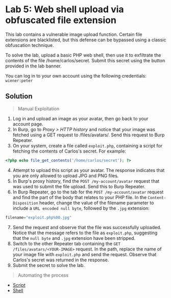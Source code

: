 # Lab 5: Web shell upload via obfuscated file extension
This lab contains a vulnerable image upload function. Certain file extensions are blacklisted, but this defense can be bypassed using a classic obfuscation technique.

To solve the lab, upload a basic PHP web shell, then use it to exfiltrate the contents of the file /home/carlos/secret. Submit this secret using the button provided in the lab banner.

You can log in to your own account using the following credentials: `wiener:peter`

## Solution
> Manual Exploitation
1. Log in and upload an image as your avatar, then go back to your account page.
2. In Burp, go to *Proxy > HTTP history* and notice that your image was fetched using a GET request to /files/avatars/<YOUR-IMAGE>. Send this request to Burp Repeater.
3. On your system, create a file called `exploit.php`, containing a script for fetching the contents of Carlos's secret. For example:
```php
<?php echo file_get_contents('/home/carlos/secret'); ?>
```
4. Attempt to upload this script as your avatar. The response indicates that you are only allowed to upload JPG and PNG files.
5. In Burp's proxy history, find the `POST /my-account/avatar` request that was used to submit the file upload. Send this to Burp Repeater.
6. In Burp Repeater, go to the tab for the `POST /my-account/avatar` request and find the part of the body that relates to your PHP file. In the `Content-Disposition` header, change the value of the filename parameter to include a `URL encoded null byte`, followed by the `.jpg` extension:
```php
filename="exploit.php%00.jpg"
```
7. Send the request and observe that the file was successfully uploaded. Notice that the message refers to the file as `exploit.php`, suggesting that the `null byte` and `.jpg` extension have been stripped.
8. Switch to the other Repeater tab containing the `GET /files/avatars/<YOUR-IMAGE>` request. In the path, replace the name of your image file with `exploit.php` and send the request. Observe that Carlos's secret was returned in the response.
9. Submit the secret to solve the lab.

> Automating the process
- [Script](https://github.com/darshannn10/PortSwiggers-Web-Sec-Academy/blob/main/File%20Upload%20Vulnerabilities/lab-05/lab-05-script.py)
- [Shell](https://github.com/darshannn10/PortSwiggers-Web-Sec-Academy/blob/main/File%20Upload%20Vulnerabilities/lab-05/lab-05-shell.py)

